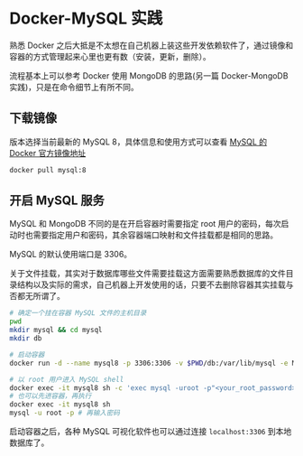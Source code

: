 # Docker-MySQL 实践

熟悉 Docker 之后大抵是不太想在自己机器上装这些开发依赖软件了，通过镜像和容器的方式管理起来心里也更有数（安装，更新，删除）。

流程基本上可以参考 Docker 使用 MongoDB 的思路(另一篇 Docker-MongoDB 实践)，只是在命令细节上有所不同。

## 下载镜像

版本选择当前最新的 MySQL 8，具体信息和使用方式可以查看 [MySQL 的 Docker 官方镜像地址](https://hub.docker.com/_/mysql)

```bash
docker pull mysql:8
```

## 开启 MySQL 服务

MySQL 和 MongoDB 不同的是在开启容器时需要指定 root 用户的密码，每次启动时也需要指定用户和密码，其余容器端口映射和文件挂载都是相同的思路。

MySQL 的默认使用端口是 3306。

关于文件挂载，其实对于数据库哪些文件需要挂载这方面需要熟悉数据库的文件目录结构以及实际的需求，自己机器上开发使用的话，只要不去删除容器其实挂载与否都无所谓了。

```bash
# 确定一个挂在容器 MySQL 文件的主机目录
pwd
mkdir mysql && cd mysql
mkdir db

# 启动容器
docker run -d --name mysql8 -p 3306:3306 -v $PWD/db:/var/lib/mysql -e MYSQL_ROOT_PASSWORD=<your_root_password> mysql:8

# 以 root 用户进入 MySQL shell
docker exec -it mysql8 sh -c 'exec mysql -uroot -p"<your_root_password>"'
# 也可以先进容器，再执行
docker exec -it mysql8 sh
mysql -u root -p # 再输入密码
```

启动容器之后，各种 MySQL 可视化软件也可以通过连接 `localhost:3306` 到本地数据库了。
